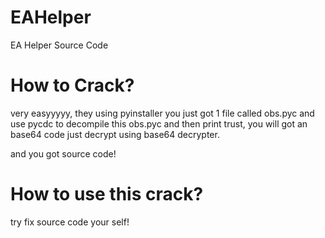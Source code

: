 # EAHelper
EA Helper Source Code

# How to Crack?
very easyyyyy, they using pyinstaller
you just got 1 file called obs.pyc
and use pycdc to decompile this obs.pyc
and then print trust, you will got an base64 code
just decrypt using base64 decrypter.

and you got source code!

# How to use this crack?
try fix source code your self!
